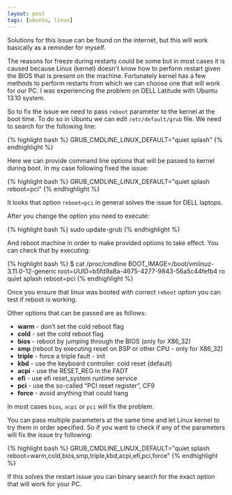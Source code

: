 ```yaml
---
layout: post
tags: [ubuntu, linux]
---
```

Solutions for this issue can be found on the internet, but this will work basically
as a reminder for myself.

The reasons for freeze during restarts could be some but in most cases it is caused
because Linux (kernel) doesn't know how to perform restart given the BIOS that is
present on the machine. Fortunately kernel has a few methods to perform restarts
from which we can choose one that will work for our PC. I was experiencing the
problem on DELL Latitude with Ubuntu 13.10 system.

So to fix the issue we need to pass `reboot` parameter to the kernel at the boot
time. To do so in Ubuntu we can edit `/etc/default/grub` file. We need to search for
the following line:

{% highlight bash %}
GRUB_CMDLINE_LINUX_DEFAULT="quiet splash"
{% endhighlight %}

Here we can provide command line options that will be passed to kernel during boot.
In my case following fixed the issue:

{% highlight bash %}
GRUB_CMDLINE_LINUX_DEFAULT="quiet splash reboot=pci"
{% endhighlight %}

It looks that option `reboot=pci` in general solves the issue for DELL laptops.

After you change the option you need to execute:

{% highlight bash %}
sudo update-grub
{% endhighlight %}

And reboot machine in order to make provided options to take effect. You can check that
by executing:

{% highlight bash %}
$ cat /proc/cmdline
BOOT_IMAGE=/boot/vmlinuz-3.11.0-12-generic root=UUID=b5fd9a8a-4675-4277-9843-56a5c44fefb4 ro quiet splash reboot=pci
{% endhighlight %}

Once you ensure that linux was booted with correct `reboot` option you can test if
reboot is working.

Other options that can be passed are as follows:

* **warm** - don’t set the cold reboot flag
* **cold** - set the cold reboot flag
* **bios** - reboot by jumping through the BIOS (only for X86_32)
* **smp** (reboot by executing reset on BSP or other CPU - only for X86_32)
* **triple** - force a triple fault - init
* **kbd** - use the keyboard controller. cold reset (default)
* **acpi** - use the RESET_REG in the FADT
* **efi** - use efi reset_system runtime service
* **pci** - use the so-called “PCI reset register”, CF9
* **force** - avoid anything that could hang

In most cases `bios`, `acpi` or `pci` will fix the problem.

You can pass multiple parameters at the same time and let Linux kernel to try them
in order specified. So if you want to check if any of the parameters will fix
the issue try following:

{% highlight bash %}
GRUB_CMDLINE_LINUX_DEFAULT="quiet splash reboot=warm,cold,bios,smp,triple,kbd,acpi,efi,pci,force"
{% endhighlight %}

If this solves the restart issue you can binary search for the exact option that
will work for your PC.
